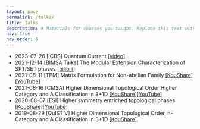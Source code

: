 ```yaml
---
layout: page
permalink: /talks/
title: Talks
description: # Materials for courses you taught. Replace this text with your description.
nav: true
nav_order: 6
---
```


- 2023-07-26 [ICBS] Quantum Current [[video]](https://www.koushare.com/live/details/19970?vid=77727)
- 2021-12-14 [BIMSA Talks] The Modular Extension Characterization of SPT/SET phases [[bilibili]](https://www.bilibili.com/video/BV1y44y1E7rR/)
- 2021-08-11 [TPM] Matrix Formulation for Non-abelian Family [[KouShare]](https://www.koushare.com/video/details/13814)[[YouTube]](https://www.youtube.com/watch?v=h8ZgeW8TJoE)
- 2021-08-16 [CMSA] Higher Dimensional Topological Order Higher Category and A Classification in 3+1D [[KouShare]](https://www.koushare.com/video/details/13876)[[YouTube]](https://www.youtube.com/watch?v=naQiUDdZTYA)
- 2020-08-07 [ESI] Higher symmetry entriched topological phases [[KouShare]](https://www.koushare.com/video/details/5883)[[YouTube]](https://www.youtube.com/watch?v=he3LU49JaOM)
- 2019-08-29 [QuIST V] Higher Dimensional Topological Order, n-Category and A Classification in 3+1D [[KouShare]](https://www.koushare.com/video/details/2121)
